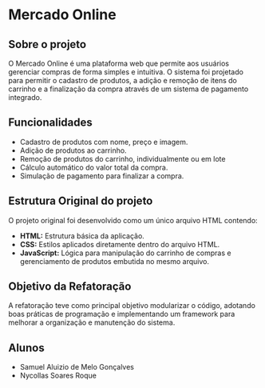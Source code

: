 # Mercado Online

## Sobre o projeto
O Mercado Online é uma plataforma web que permite aos usuários gerenciar compras de forma simples e intuitiva. O sistema foi projetado para permitir o cadastro de produtos, a adição e remoção de itens do carrinho e a finalização da compra através de um sistema de pagamento integrado.

## Funcionalidades

- Cadastro de produtos com nome, preço e imagem.
- Adição de produtos ao carrinho.
- Remoção de produtos do carrinho, individualmente ou em lote
- Cálculo automático do valor total da compra.
- Simulação de pagamento para finalizar a compra.

## Estrutura Original do projeto
O projeto original foi desenvolvido como um único arquivo HTML contendo:
- **HTML:** Estrutura básica da aplicação.
- **CSS:** Estilos aplicados diretamente dentro do arquivo HTML.
- **JavaScript:** Lógica para manipulação do carrinho de compras e gerenciamento de produtos embutida no mesmo arquivo.

## Objetivo da Refatoração
A refatoração teve como principal objetivo modularizar o código, adotando boas práticas de programação e implementando um framework para melhorar a organização e manutenção do sistema.

## Alunos
- Samuel Aluizio de Melo Gonçalves
- Nycollas Soares Roque
